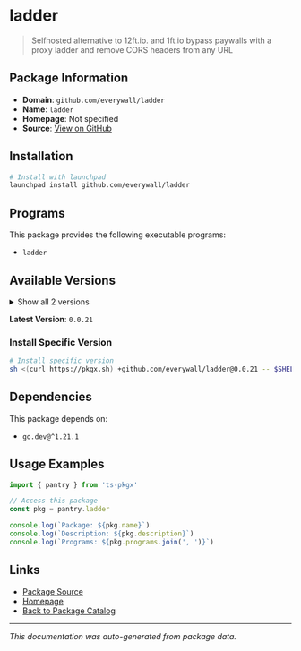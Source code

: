 # ladder

> Selfhosted alternative to 12ft.io. and 1ft.io bypass paywalls with a proxy ladder and remove CORS headers from any URL

## Package Information

- **Domain**: `github.com/everywall/ladder`
- **Name**: `ladder`
- **Homepage**: Not specified
- **Source**: [View on GitHub](https://github.com/pkgxdev/pantry/tree/main/projects/github.com/everywall/ladder/package.yml)

## Installation

```bash
# Install with launchpad
launchpad install github.com/everywall/ladder
```

## Programs

This package provides the following executable programs:

- `ladder`

## Available Versions

<details>
<summary>Show all 2 versions</summary>

- `0.0.21`, `0.0.20`

</details>

**Latest Version**: `0.0.21`

### Install Specific Version

```bash
# Install specific version
sh <(curl https://pkgx.sh) +github.com/everywall/ladder@0.0.21 -- $SHELL -i
```

## Dependencies

This package depends on:

- `go.dev@^1.21.1`

## Usage Examples

```typescript
import { pantry } from 'ts-pkgx'

// Access this package
const pkg = pantry.ladder

console.log(`Package: ${pkg.name}`)
console.log(`Description: ${pkg.description}`)
console.log(`Programs: ${pkg.programs.join(', ')}`)
```

## Links

- [Package Source](https://github.com/pkgxdev/pantry/tree/main/projects/github.com/everywall/ladder/package.yml)
- [Homepage](#)
- [Back to Package Catalog](../../../package-catalog.md)

---

*This documentation was auto-generated from package data.*
